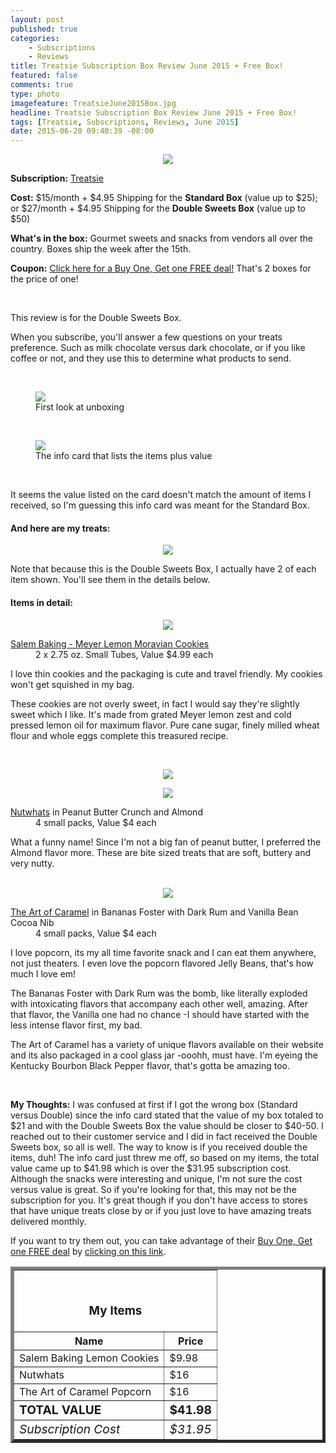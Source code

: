 ```yaml
---
layout: post
published: true
categories: 
    - Subscriptions
    - Reviews
title: Treatsie Subscription Box Review June 2015 + Free Box!
featured: false
comments: true
type: photo
imagefeature: TreatsieJune2015Box.jpg
headline: Treatsie Subscription Box Review June 2015 + Free Box!
tags: [Treatsie, Subscriptions, Reviews, June 2015]
date: 2015-06-20 09:40:39 -08:00
---
```


<center><img src='/images/TreatsieJune2015Box.jpg'></center>
<p><b>Subscription:</b> <a href="http://www.shareasale.com/r.cfm?b=571061&u=1115177&m=51428&urllink=&afftrack=" target="_blank">Treatsie</a></p>
<p><b>Cost:</b> $15/month + $4.95 Shipping for the <b>Standard Box</b> (value up to $25); or $27/month + $4.95 Shipping for the <b>Double Sweets Box</b> (value up to $50)</p>
<p><b>What's in the box:</b> Gourmet sweets and snacks from vendors all over the country. Boxes ship the week after the 15th.</p>
<p><b>Coupon:</b> <a href="http://www.shareasale.com/r.cfm?b=728073&u=1115177&m=51428&urllink=&afftrack=">Click here for a Buy One, Get one FREE deal!</a> That's 2 boxes for the price of one!</p>
<br>

<p><i class="icon-arrow-right"></i>This review is for the Double Sweets Box.</p>

<p>When you subscribe, you'll answer a few questions on your treats preference. Such as milk chocolate versus dark chocolate, or if you like coffee or not, and they use this to determine what products to send.</p>
<br>

<figure>
        <img src='/images/TreatsieJune2015OpenBox.jpg'>
        <figcaption>First look at unboxing</figcaption>
</figure>

<br>

<figure>
        <img src='/images/TreatsieJune2015Info.jpg'>
        <figcaption>The info card that lists the items plus value</figcaption>
</figure>

<br>

<p>It seems the value listed on the card doesn't match the amount of items I received, so I'm guessing this info card was meant for the Standard Box.</p>

<H4>And here are my treats:</H4>

<p><center><img src='/images/TreatsieJune2015Items.jpg'></center></p>

<p>Note that because this is the Double Sweets Box, I actually have 2 of each item shown. You'll see them in the details below.</p>

<H4>Items in detail:</H4>

<center><img src='/images/TreatsieJune2015Cookies.jpg'></center>

<DL>
<DT><a href="http://www.salembaking.com/item/le988927/s-moravian-cookies-meyer-lemon/" target="_blank">Salem Baking - Meyer Lemon Moravian Cookies</a></DT>
<DD>2 x 2.75 oz. Small Tubes, Value $4.99 each</DD>
</DL>

<p>I love thin cookies and the packaging is cute and travel friendly. My cookies won't get squished in my bag.</p>
<p>These cookies are not overly sweet, in fact I would say they're slightly sweet which I like. It's made from grated Meyer lemon zest and cold pressed lemon oil for maximum flavor. Pure cane sugar, finely milled wheat flour and whole eggs complete this treasured recipe.</p>
<br>

<p><center><img src='/images/TreatsieJune2015Nutwhats.jpg'></center></p>
<center><img src='/images/TreatsieJune2015Nutwhats2.jpg'></center>

<DL>
<DT><a href="http://www.nutwhats.com" target="_blank">Nutwhats</a> in Peanut Butter Crunch and Almond</DT>
<DD>4 small packs, Value $4 each</DD>
</DL>

<p>What a funny name! Since I'm not a big fan of peanut butter, I preferred the Almond flavor more. These are bite sized treats that are soft, buttery and very nutty.</p>
<br>

<center><img src='/images/TreatsieJune2015Popcorn.jpg'></center>

<DL>
<DT><a href="http://www.theartofcaramel.com" target="_blank">The Art of Caramel</a> in Bananas Foster with Dark Rum and Vanilla Bean Cocoa Nib</DT>
<DD>4 small packs, Value $4 each</DD>
</DL>

<p>I love popcorn, its my all time favorite snack and I can eat them anywhere, not just theaters. I even love the popcorn flavored Jelly Beans, that's how much I love em!</p>
<p>The Bananas Foster with Dark Rum was the bomb, like literally exploded with intoxicating flavors that accompany each other well, amazing. After that flavor, the Vanilla one had no chance -I should have started with the less intense flavor first, my bad.</p>
<p>The Art of Caramel has a variety of unique flavors available on their website and its also packaged in a cool glass jar -ooohh, must have. I'm eyeing the Kentucky Bourbon Black Pepper flavor, that's gotta be amazing too.</p>
<br>

<p><i class="icon-exclamation-sign"></i><b> My Thoughts:</b> I was confused at first if I got the wrong box (Standard versus Double) since the info card stated that the value of my box totaled to $21 and with the Double Sweets Box the value should be closer to $40-50. I reached out to their customer service and I did in fact received the Double Sweets box, so all is well. The way to know is if you received double the items, duh! The info card just threw me off, so based on my items, the total value came up to $41.98 which is over the $31.95 subscription cost. Although the snacks were interesting and unique, I'm not sure the cost versus value is great. So if you're looking for that, this may not be the subscription for you. It's great though if you don't have access to stores that have unique treats close by or if you just love to have amazing treats delivered monthly.</p>

<p>If you want to try them out, you can take advantage of their <a href="http://www.shareasale.com/r.cfm?b=728073&u=1115177&m=51428&urllink=&afftrack=" target="_blank">Buy One, Get one FREE deal</a> by <a href="http://www.shareasale.com/r.cfm?b=728073&u=1115177&m=51428&urllink=&afftrack=" target="_blank">clicking on this link</a>.</p>

<TABLE  BORDER="5">
   <TR>
      <TH COLSPAN="2">
         <H3><BR><center>My Items</center></H3>
      </TH>
   </TR>
      <TH>Name</TH>
      <TH>Price</TH>
  <TR>
      <TD>Salem Baking Lemon Cookies</TD>
      <TD>$9.98</TD>
   </TR>
   <TR>
      <TD>Nutwhats</TD>
      <TD>$16</TD>
   </TR>
   <TR>
      <TD>The Art of Caramel Popcorn</TD>
      <TD>$16</TD>
   </TR>
   <TR>
      <TD><b><big>TOTAL VALUE</big></b></TD>
      <TD><b><big>$41.98</big></b></TD>
   </TR>
   <TR>
      <TD><i><big>Subscription Cost</big></i></TD>
      <TD><i><big>$31.95</big></i></TD>
   </TR>
</TABLE>
